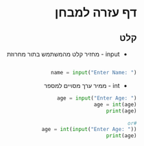 <div dir="rtl">

# דף עזרה למבחן
## קלט
* input - מחזיר קלט מהמשתמש בתור מחרוזת
```python

name = input("Enter Name: ")
```

* int - ממיר ערך מסויים למספר
```python
age = input("Enter Age: ")
age = int(age)
print(age)

#or
age = int(input("Enter Age: "))
print(age)
```





</div>
